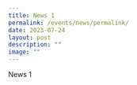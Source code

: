 ```yaml
---
title: News 1
permalink: /events/news/permalink/
date: 2023-07-24
layout: post
description: ""
image: ""
---
```

News 1